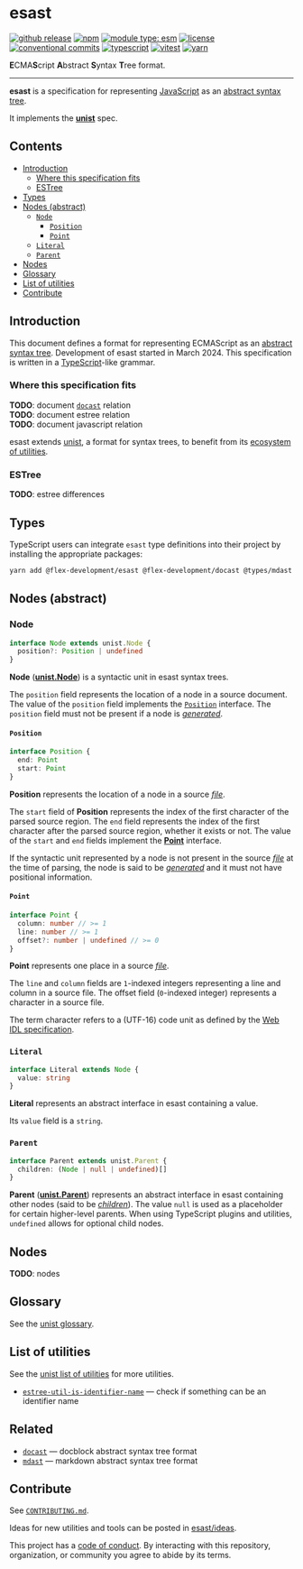 # esast

[![github release](https://img.shields.io/github/v/release/flex-development/esast.svg?include_prereleases&sort=semver)](https://github.com/flex-development/esast/releases/latest)
[![npm](https://img.shields.io/npm/v/@flex-development/esast.svg)](https://npmjs.com/package/@flex-development/esast)
[![module type: esm](https://img.shields.io/badge/module%20type-esm-brightgreen)](https://github.com/voxpelli/badges-cjs-esm)
[![license](https://img.shields.io/github/license/flex-development/esast.svg)](LICENSE.md)
[![conventional commits](https://img.shields.io/badge/-conventional%20commits-fe5196?logo=conventional-commits&logoColor=ffffff)](https://conventionalcommits.org/)
[![typescript](https://img.shields.io/badge/-typescript-3178c6?logo=typescript&logoColor=ffffff)](https://typescriptlang.org/)
[![vitest](https://img.shields.io/badge/-vitest-6e9f18?style=flat&logo=vitest&logoColor=ffffff)](https://vitest.dev/)
[![yarn](https://img.shields.io/badge/-yarn-2c8ebb?style=flat&logo=yarn&logoColor=ffffff)](https://yarnpkg.com/)

**E**CMA**S**cript **A**bstract **S**yntax **T**ree format.

---

**esast** is a specification for representing [JavaScript][javascript] as an [abstract syntax tree][unist-syntax-tree].

It implements the [**unist**][unist] spec.

## Contents

- [Introduction](#introduction)
  - [Where this specification fits](#where-this-specification-fits)
  - [ESTree](#estree)
- [Types](#types)
- [Nodes (abstract)](#nodes-abstract)
  - [`Node`](#node)
    - [`Position`](#position)
    - [`Point`](#point)
  - [`Literal`](#literal)
  - [`Parent`](#parent)
- [Nodes](#nodes)
- [Glossary](#glossary)
- [List of utilities](#list-of-utilities)
- [Contribute](#contribute)

## Introduction

This document defines a format for representing ECMAScript as an [abstract syntax tree][unist-syntax-tree]. Development
of esast started in March 2024. This specification is written in a [TypeScript][typescript]-like grammar.

### Where this specification fits

**TODO**: document [`docast`][docast] relation\
**TODO**: document estree relation\
**TODO**: document javascript relation

esast extends [unist][unist], a format for syntax trees, to benefit from its [ecosystem of utilities][unist-utilities].

### ESTree

**TODO**: estree differences

## Types

TypeScript users can integrate `esast` type definitions into their project by installing the appropriate packages:

```sh
yarn add @flex-development/esast @flex-development/docast @types/mdast @types/unist
```

## Nodes (abstract)

### Node

```ts
interface Node extends unist.Node {
  position?: Position | undefined
}
```

**Node** ([**unist.Node**][unist-node]) is a syntactic unit in esast syntax trees.

The `position` field represents the location of a node in a source document. The value of the `position` field implements
the [`Position`](#position) interface. The `position` field must not be present if a node is [*generated*][unist-generated].

#### `Position`

```ts
interface Position {
  end: Point
  start: Point
}
```

**Position** represents the location of a node in a source [*file*][unist-file].

The `start` field of **Position** represents the index of the first character of the parsed source region. The `end`
field represents the index of the first character after the parsed source region, whether it exists or not. The value
of the `start` and `end` fields implement the [**Point**](#point) interface.

If the syntactic unit represented by a node is not present in the source [*file*][unist-file] at the time of parsing,
the node is said to be [*generated*][unist-generated] and it must not have positional information.

#### `Point`

```ts
interface Point {
  column: number // >= 1
  line: number // >= 1
  offset?: number | undefined // >= 0
}
```

**Point** represents one place in a source [*file*][unist-file].

The `line` and `column` fields are `1`-indexed integers representing a line and column in a source file. The offset
field (`0`-indexed integer) represents a character in a source file.

The term character refers to a (UTF-16) code unit as defined by the [Web IDL specification][webidl-spec].

### `Literal`

```ts
interface Literal extends Node {
  value: string
}
```

**Literal** represents an abstract interface in esast containing a value.

Its `value` field is a `string`.

### `Parent`

```ts
interface Parent extends unist.Parent {
  children: (Node | null | undefined)[]
}
```

**Parent** ([**unist.Parent**][unist-parent]) represents an abstract interface in esast containing other nodes (said to
be [*children*][unist-child]). The value `null` is used as a placeholder for certain higher-level parents. When using
TypeScript plugins and utilities, `undefined` allows for optional child nodes.

## Nodes

**TODO**: nodes

## Glossary

See the [unist glossary][unist-glossary].

## List of utilities

See the [unist list of utilities][unist-utilities] for more utilities.

- [`estree-util-is-identifier-name`][estree-util-is-identifier-name] &mdash; check if something can be an identifier name

## Related

- [`docast`][docast] &mdash; docblock abstract syntax tree format
- [`mdast`][mdast] &mdash; markdown abstract syntax tree format

## Contribute

See [`CONTRIBUTING.md`](CONTRIBUTING.md).

Ideas for new utilities and tools can be posted in [esast/ideas][esast-ideas].

This project has a [code of conduct](CODE_OF_CONDUCT.md). By interacting with this repository, organization, or
community you agree to abide by its terms.

[docast]: https://github.com/flex-development/docast
[esast-ideas]: https://github.com/flex-development/esast/discussions/new?category=idea

<!-- [esast-util-attach-comments]: https://github.com/flex-development/esast-util-attach-comments -->
<!-- [esast-util-from-estree]: https://github.com/flex-development/esast-util-from-estree -->
<!-- [esast-util-from-js]: https://github.com/flex-development/esast-util-from-js -->
<!-- [esast-util-from-value]: https://github.com/flex-development/esast-util-from-value -->
<!-- [esast-util-to-estree]: https://github.com/flex-development/esast-util-to-estree -->
<!-- [esast-util-to-js]: https://github.com/flex-development/esast-util-to-js -->

[estree-util-is-identifier-name]: https://github.com/syntax-tree/estree-util-is-identifier-name
[javascript]: https://www.ecma-international.org/ecma-262/9.0/index.html
[mdast]: https://github.com/syntax-tree/mdast
[typescript]: https://typescriptlang.org
[unist-child]: https://github.com/syntax-tree/unist#child
[unist-file]: https://github.com/syntax-tree/unist#file
[unist-generated]: https://github.com/syntax-tree/unist#generated
[unist-glossary]: https://github.com/syntax-tree/unist#glossary

<!-- [unist-leaf]: https://github.com/syntax-tree/unist#leaf -->

[unist-node]: https://github.com/syntax-tree/unist#node
[unist-parent]: https://github.com/syntax-tree/unist#parent

<!-- [unist-root]: https://github.com/syntax-tree/unist#root -->

[unist-syntax-tree]: https://github.com/syntax-tree/unist#syntax-tree

<!-- [unist-tree]: https://github.com/syntax-tree/unist#tree -->

[unist-utilities]: https://github.com/syntax-tree/unist#list-of-utilities
[unist]: https://github.com/syntax-tree/unist
[webidl-spec]: https://webidl.spec.whatwg.org/
